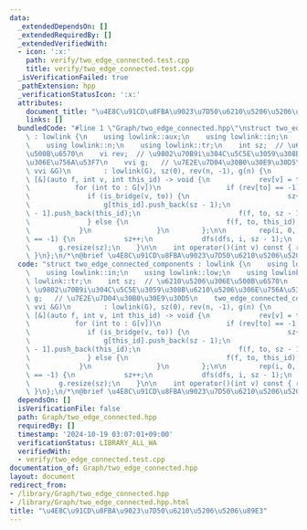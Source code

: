 ```yaml
---
data:
  _extendedDependsOn: []
  _extendedRequiredBy: []
  _extendedVerifiedWith:
  - icon: ':x:'
    path: verify/two_edge_connected.test.cpp
    title: verify/two_edge_connected.test.cpp
  _isVerificationFailed: true
  _pathExtension: hpp
  _verificationStatusIcon: ':x:'
  attributes:
    document_title: "\u4E8C\u91CD\u8FBA\u9023\u7D50\u6210\u5206\u5206\u89E3"
    links: []
  bundledCode: "#line 1 \"Graph/two_edge_connected.hpp\"\nstruct two_edge_connected_components\
    \ : lowlink {\n    using lowlink::aux;\n    using lowlink::in;\n    using lowlink::low;\n\
    \    using lowlink::n;\n    using lowlink::tr;\n    int sz;  // \u6210\u5206\u306E\
    \u500B\u6570\n    vi rev;  // \u9802\u70B9i\u304C\u5C5E\u3059\u308B\u6210\u5206\
    \u306E\u756A\u53F7\n    vvi g;   // \u7E2E\u7D04\u30B0\u30E9\u30D5\n    two_edge_connected_components(const\
    \ vvi &G)\n        : lowlink(G), sz(0), rev(n, -1), g(n) {\n        auto dfs =\
    \ [&](auto f, int v, int this_id) -> void {\n            rev[v] = this_id;\n \
    \           for (int to : G[v])\n                if (rev[to] == -1) {\n      \
    \              if (is_bridge(v, to)) {\n                        sz++;\n      \
    \                  g[this_id].push_back(sz - 1);\n                        g[sz\
    \ - 1].push_back(this_id);\n                        f(f, to, sz - 1);\n      \
    \              } else {\n                        f(f, to, this_id);\n        \
    \            }\n                }\n        };\n\n        rep(i, 0, n) if (rev[i]\
    \ == -1) {\n            sz++;\n            dfs(dfs, i, sz - 1);\n        }\n \
    \       g.resize(sz);\n    }\n\n    int operator()(int v) const { return rev[v];\
    \ }\n};\n/*\n@brief \u4E8C\u91CD\u8FBA\u9023\u7D50\u6210\u5206\u5206\u89E3\n*/\n"
  code: "struct two_edge_connected_components : lowlink {\n    using lowlink::aux;\n\
    \    using lowlink::in;\n    using lowlink::low;\n    using lowlink::n;\n    using\
    \ lowlink::tr;\n    int sz;  // \u6210\u5206\u306E\u500B\u6570\n    vi rev;  //\
    \ \u9802\u70B9i\u304C\u5C5E\u3059\u308B\u6210\u5206\u306E\u756A\u53F7\n    vvi\
    \ g;   // \u7E2E\u7D04\u30B0\u30E9\u30D5\n    two_edge_connected_components(const\
    \ vvi &G)\n        : lowlink(G), sz(0), rev(n, -1), g(n) {\n        auto dfs =\
    \ [&](auto f, int v, int this_id) -> void {\n            rev[v] = this_id;\n \
    \           for (int to : G[v])\n                if (rev[to] == -1) {\n      \
    \              if (is_bridge(v, to)) {\n                        sz++;\n      \
    \                  g[this_id].push_back(sz - 1);\n                        g[sz\
    \ - 1].push_back(this_id);\n                        f(f, to, sz - 1);\n      \
    \              } else {\n                        f(f, to, this_id);\n        \
    \            }\n                }\n        };\n\n        rep(i, 0, n) if (rev[i]\
    \ == -1) {\n            sz++;\n            dfs(dfs, i, sz - 1);\n        }\n \
    \       g.resize(sz);\n    }\n\n    int operator()(int v) const { return rev[v];\
    \ }\n};\n/*\n@brief \u4E8C\u91CD\u8FBA\u9023\u7D50\u6210\u5206\u5206\u89E3\n*/"
  dependsOn: []
  isVerificationFile: false
  path: Graph/two_edge_connected.hpp
  requiredBy: []
  timestamp: '2024-10-19 03:07:01+09:00'
  verificationStatus: LIBRARY_ALL_WA
  verifiedWith:
  - verify/two_edge_connected.test.cpp
documentation_of: Graph/two_edge_connected.hpp
layout: document
redirect_from:
- /library/Graph/two_edge_connected.hpp
- /library/Graph/two_edge_connected.hpp.html
title: "\u4E8C\u91CD\u8FBA\u9023\u7D50\u6210\u5206\u5206\u89E3"
---
```

